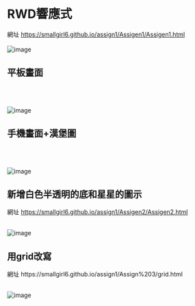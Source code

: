 <h1>RWD響應式</h1>

網址 https://smallgirl6.github.io/assign1/Assigen1/Assigen1.html
</br>
</br>
![image](https://user-images.githubusercontent.com/111422800/200542027-5158923f-d2b5-471c-9b68-4a086bf4541a.png)

<h2>平板畫面</h2>
</br>
</br>

![image](https://user-images.githubusercontent.com/111422800/200542170-36eb0ea6-563a-479f-bfd8-d2ceb1af94c7.png)

<h2>手機畫面+漢堡圖</h2>
</br>
</br>

![image](https://user-images.githubusercontent.com/111422800/200542301-ad519e47-fcb5-4385-a6ce-a5fe2b71128e.png)


<h2>新增白色半透明的底和星星的圖示</h2>

網址 https://smallgirl6.github.io/assign1/Assigen2/Assigen2.html
</br>
</br>

![image](https://user-images.githubusercontent.com/111422800/200537248-e2f4f1ef-ab34-40ae-ac40-8fc248c8170b.png)

<h2>用grid改寫</h2>
網址 https://smallgirl6.github.io/assign1/Assign%203/grid.html

</br>
</br>

![image](https://user-images.githubusercontent.com/111422800/200537796-659f2c4e-928c-4f05-a68f-512333ea87cb.png)

